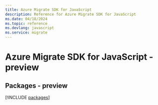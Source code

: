 ```yaml
---
title: Azure Migrate SDK for JavaScript
description: Reference for Azure Migrate SDK for JavaScript
ms.date: 04/18/2024
ms.topic: reference
ms.devlang: javascript
ms.service: migrate
---
```

# Azure Migrate SDK for JavaScript - preview
## Packages - preview
[!INCLUDE [packages](migrate-index.md)]